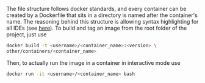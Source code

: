The file structure follows docker standards, and every container can be created
by a Dockerfile that sits in a directory is named after the container's name.
The reasoning behind this structure is allowing syntax highlighting for all IDEs
(see [here](https://stackoverflow.com/questions/27409761/docker-multiple-dockerfiles-in-project)).
To build and tag an image from the root folder of the project, just use
```bash
docker build -t <username>/<container_name>:<version> \
other/containers/<container_name>
```
Then, to actually run the image in a container in interactive mode use
```bash
docker run -it <username>/<container_name> bash
```


